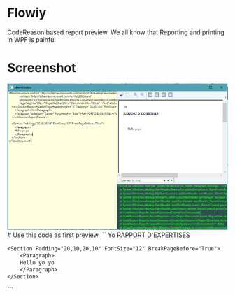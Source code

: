 # Flowiy
CodeReason based report preview.
We all know that Reporting and printing in WPF is painful
# Screenshot
<img src="https://raw.githubusercontent.com/mslaraba/flowiy/master/screenshot2.png"/>
# Use this code as first preview
```
<FlowDocument xmlns="http://schemas.microsoft.com/winfx/2006/xaml/presentation"
              xmlns:x="http://schemas.microsoft.com/winfx/2006/xaml"
              xmlns:xrd="clr-namespace:CodeReason.Reports.Document;assembly=CodeReason.Reports"
              PageHeight="28cm" PageWidth="20cm" ColumnWidth="20cm"   FontFamily="Times New Roman">
    <xrd:SectionReportHeader PageHeaderHeight="8" Padding="20,20,10,0" FontSize="12"  FontFamily="Times New Roman">
        <Paragraph>Yo</Paragraph>
        <Paragraph TextAlign="Center" FontWeight="Bold">RAPPORT D'EXPERTISES</Paragraph>
    </xrd:SectionReportHeader>
    
    <Section Padding="20,10,20,10" FontSize="12" BreakPageBefore="True">
        <Paragraph>            
        Hello yo yo 
        </Paragraph>
    </Section>
</FlowDocument>
```


